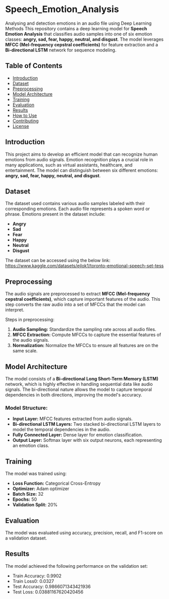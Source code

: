 # Speech_Emotion_Analysis

Analysing and detection emotions in an audio file using Deep Learning Methods 
This repository contains a deep learning model for **Speech Emotion Analysis** that classifies audio samples into one of six emotion classes: **angry, sad, fear, happy, neutral, and disgust**. The model leverages **MFCC (Mel-frequency cepstral coefficients)** for feature extraction and a **Bi-directional LSTM** network for sequence modeling.

## Table of Contents
- [Introduction](#introduction)
- [Dataset](#dataset)
- [Preprocessing](#preprocessing)
- [Model Architecture](#model-architecture)
- [Training](#training)
- [Evaluation](#evaluation)
- [Results](#results)
- [How to Use](#how-to-use)
- [Contributing](#contributing)
- [License](#license)

## Introduction
This project aims to develop an efficient model that can recognize human emotions from audio signals. Emotion recognition plays a crucial role in many applications, such as virtual assistants, healthcare, and entertainment. The model can distinguish between six different emotions: **angry, sad, fear, happy, neutral, and disgust**.

## Dataset
The dataset used contains various audio samples labeled with their corresponding emotions. Each audio file represents a spoken word or phrase. Emotions present in the dataset include:
- **Angry**
- **Sad**
- **Fear**
- **Happy**
- **Neutral**
- **Disgust**

The dataset can be accessed using the below link:
https://www.kaggle.com/datasets/ejlok1/toronto-emotional-speech-set-tess


## Preprocessing
The audio signals are preprocessed to extract **MFCC (Mel-frequency cepstral coefficients)**, which capture important features of the audio. This step converts the raw audio into a set of MFCCs that the model can interpret.

Steps in preprocessing:
1. **Audio Sampling:** Standardize the sampling rate across all audio files.
2. **MFCC Extraction:** Compute MFCCs to capture the essential features of the audio signals.
3. **Normalization:** Normalize the MFCCs to ensure all features are on the same scale.

## Model Architecture
The model consists of a **Bi-directional Long Short-Term Memory (LSTM)** network, which is highly effective in handling sequential data like audio signals. The bi-directional nature allows the model to capture temporal dependencies in both directions, improving the model's accuracy.

### Model Structure:
- **Input Layer:** MFCC features extracted from audio signals.
- **Bi-directional LSTM Layers:** Two stacked bi-directional LSTM layers to model the temporal dependencies in the audio.
- **Fully Connected Layer:** Dense layer for emotion classification.
- **Output Layer:** Softmax layer with six output neurons, each representing an emotion class.

## Training
The model was trained using:
- **Loss Function:** Categorical Cross-Entropy
- **Optimizer:** Adam optimizer
- **Batch Size:** 32
- **Epochs:** 50
- **Validation Split:** 20%

## Evaluation
The model was evaluated using accuracy, precision, recall, and F1-score on a validation dataset.

## Results
The model achieved the following performance on the validation set:
- Train Accuracy: 0.9902 
- Train Loss0: 0.0327
- Test Accuracy: 0.9866071343421936
- Test Loss: 0.03881167620420456
